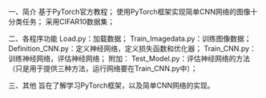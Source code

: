 一、简介
基于PyTorch官方教程；
使用PyTorch框架实现简单CNN网络的图像十分类任务；
采用CIFAR10数据集；

二、各程序功能
Load.py：加载数据；
Train_Imagedata.py：训练图像数据；
Definition_CNN.py：定义神经网络，定义损失函数和优化器；
Train_CNN.py：训练神经网络，评估神经网络；
附加：
Test_Model.py：评估神经网络的方法（只是用于提供三种方法，运行网络要在Train_CNN.py中）；

三、其他
旨在了解学习PyTorch框架，以及简单CNN网络的实现。
